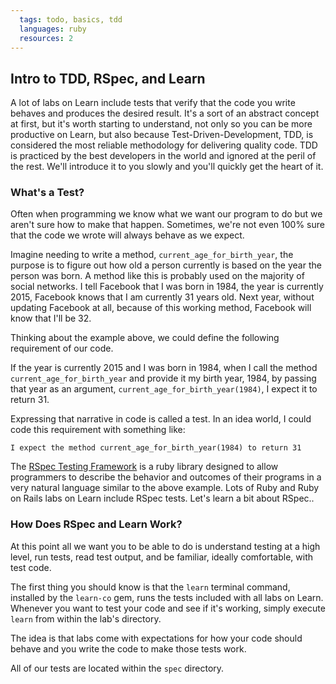 ```yaml
---
  tags: todo, basics, tdd
  languages: ruby
  resources: 2
---
```


## Intro to TDD, RSpec, and Learn

A lot of labs on Learn include tests that verify that the code you write behaves and produces the desired result. It's a sort of an abstract concept at first, but it's worth starting to understand, not only so you can be more productive on Learn, but also because Test-Driven-Development, TDD, is considered the most reliable methodology for delivering quality code. TDD is practiced by the best developers in the world and ignored at the peril of the rest. We'll introduce it to you slowly and you'll quickly get the heart of it.

### What's a Test?

Often when programming we know what we want our program to do but we aren't sure how to make that happen. Sometimes, we're not even 100% sure that the code we wrote will always behave as we expect.

Imagine needing to write a method, `current_age_for_birth_year`, the purpose is to figure out how old a person currently is based on the year the person was born. A method like this is probably used on the majority of social networks. I tell Facebook that I was born in 1984, the year is currently 2015, Facebook knows that I am currently 31 years old. Next year, without updating Facebook at all, because of this working method, Facebook will know that I'll be 32.

Thinking about the example above, we could define the following requirement of our code.

If the year is currently 2015 and I was born in 1984, when I call the method `current_age_for_birth_year` and provide it my birth year, 1984, by passing that year as an argument, `current_age_for_birth_year(1984)`, I expect it to return 31. 

Expressing that narrative in code is called a test. In an idea world, I could code this requirement with something like:

```
I expect the method current_age_for_birth_year(1984) to return 31
```

 The [RSpec Testing Framework](http://rspec.info/) is a ruby library designed to allow programmers to describe the behavior and outcomes of their programs in a very natural language similar to the above example. Lots of Ruby and Ruby on Rails labs on Learn include RSpec tests. Let's learn a bit about RSpec..

 ### How Does RSpec and Learn Work?

At this point all we want you to be able to do is understand testing at a high level, run tests, read test output, and be familiar, ideally comfortable, with test code.

The first thing you should know is that the `learn` terminal command, installed by the `learn-co` gem, runs the tests included with all labs on Learn. Whenever you want to test your code and see if it's working, simply execute `learn` from within the lab's directory.

The idea is that labs come with expectations for how your code should behave and you write the code to make those tests work.

All of our tests are located within the `spec` directory.









